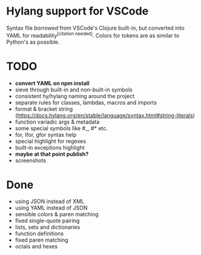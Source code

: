 # Hylang support for VSCode
Syntax file *borrowed* from VSCode's Clojure built-in, but converted into YAML for readability<sup>[citation needed]</sup>.
Colors for tokens are as similar to Python's as possible.

# TODO
- **convert YAML on npm install**
- sieve through built-in and non-built-in symbols
- consistent hy/hylang naming around the project
- separate rules for classes, lambdas, macros and imports
- format & bracket string (https://docs.hylang.org/en/stable/language/syntax.html#string-literals)
- function variadic args & metadata
- some special symbols like #_, #* etc.
- for, lfor, gfor syntax help
- special highlight for regexes
- built-in exceptions highlight
- **maybe at that point publish?**
- screenshots

# Done
- using JSON instead of XML
- using YAML instead of JSON
- sensible colors & paren matching
- fixed single-quote pairing
- lists, sets and dictionaries
- function definitions
- fixed paren matching
- octals and hexes
